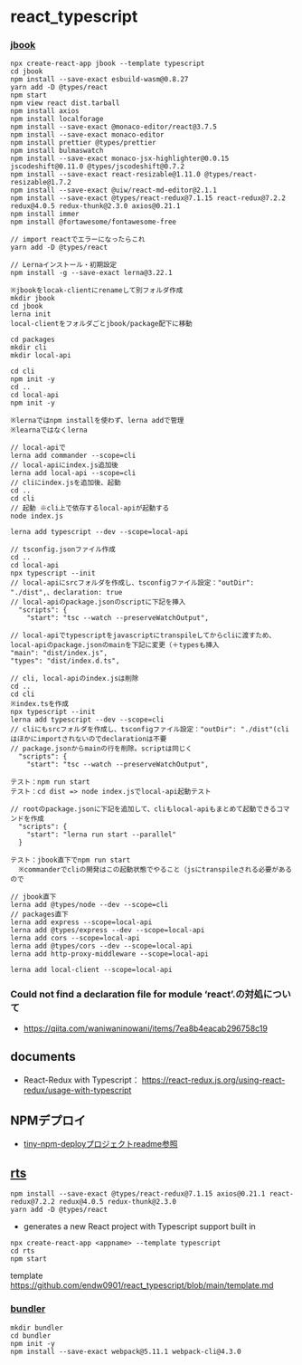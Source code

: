 # react_typescript

### [jbook](https://github.com/endw0901/react_typescript/tree/main/jbook)

```
npx create-react-app jbook --template typescript
cd jbook
npm install --save-exact esbuild-wasm@0.8.27
yarn add -D @types/react
npm start
npm view react dist.tarball
npm install axios
npm install localforage
npm install --save-exact @monaco-editor/react@3.7.5
npm install --save-exact monaco-editor
npm install prettier @types/prettier
npm install bulmaswatch
npm install --save-exact monaco-jsx-highlighter@0.0.15 jscodeshift@0.11.0 @types/jscodeshift@0.7.2
npm install --save-exact react-resizable@1.11.0 @types/react-resizable@1.7.2
npm install --save-exact @uiw/react-md-editor@2.1.1
npm install --save-exact @types/react-redux@7.1.15 react-redux@7.2.2 redux@4.0.5 redux-thunk@2.3.0 axios@0.21.1
npm install immer
npm install @fortawesome/fontawesome-free

// import reactでエラーになったらこれ
yarn add -D @types/react

// Lernaインストール・初期設定
npm install -g --save-exact lerna@3.22.1

※jbookをlocak-clientにrenameして別フォルダ作成
mkdir jbook
cd jbook
lerna init
local-clientをフォルダごとjbook/package配下に移動

cd packages
mkdir cli
mkdir local-api

cd cli
npm init -y
cd ..
cd local-api
npm init -y

※lernaではnpm installを使わず、lerna addで管理
※learnaではなくlerna

// local-apiで
lerna add commander --scope=cli
// local-apiにindex.js追加後
lerna add local-api --scope=cli
// cliにindex.jsを追加後、起動
cd ..
cd cli
// 起動 ※cli上で依存するlocal-apiが起動する
node index.js

lerna add typescript --dev --scope=local-api

// tsconfig.jsonファイル作成
cd ..
cd local-api
npx typescript --init
// local-apiにsrcフォルダを作成し、tsconfigファイル設定："outDir": "./dist",、declaration: true
// local-apiのpackage.jsonのscriptに下記を挿入
  "scripts": {
    "start": "tsc --watch --preserveWatchOutput",
    
// local-apiでtypescriptをjavascriptにtranspileしてからcliに渡すため、local-apiのpackage.jsonのmainを下記に変更（＋typesも挿入
"main": "dist/index.js",
"types": "dist/index.d.ts",

// cli, local-apiのindex.jsは削除
cd ..
cd cli
※index.tsを作成
npx typescript --init
lerna add typescript --dev --scope=cli
// cliにもsrcフォルダを作成し、tsconfigファイル設定："outDir": "./dist"(cliはほかにimportされないのでdeclarationは不要
// package.jsonからmainの行を削除。scriptは同じく
  "scripts": {
    "start": "tsc --watch --preserveWatchOutput",
    
テスト：npm run start
テスト：cd dist => node index.jsでlocal-api起動テスト

// rootのpackage.jsonに下記を追加して、cliもlocal-apiもまとめて起動できるコマンドを作成
  "scripts": {
    "start": "lerna run start --parallel"
  }
  
テスト：jbook直下でnpm run start
  ※commanderでcliの開発はこの起動状態でやること（jsにtranspileされる必要があるので

// jbook直下
lerna add @types/node --dev --scope=cli
// packages直下
lerna add express --scope=local-api
lerna add @types/express --dev --scope=local-api
lerna add cors --scope=local-api
lerna add @types/cors --dev --scope=local-api
lerna add http-proxy-middleware --scope=local-api

lerna add local-client --scope=local-api
```

### Could not find a declaration file for module ‘react’.の対処について

- https://qiita.com/waniwaninowani/items/7ea8b4eacab296758c19

## documents
- React-Redux with Typescript： https://react-redux.js.org/using-react-redux/usage-with-typescript

## NPMデプロイ

- [tiny-npm-deployプロジェクトreadme参照](https://github.com/endw0901/react_typescript/tree/main/tiny-npm-deploy)

## [rts](https://github.com/endw0901/react_typescript/tree/main/rts)

```
npm install --save-exact @types/react-redux@7.1.15 axios@0.21.1 react-redux@7.2.2 redux@4.0.5 redux-thunk@2.3.0
yarn add -D @types/react
```

- generates a new React project with Typescript support built in

```
npx create-react-app <appname> --template typescript
cd rts
npm start
```

template
https://github.com/endw0901/react_typescript/blob/main/template.md

### [bundler](https://github.com/endw0901/react_typescript/tree/main/bundler)

```
mkdir bundler
cd bundler
npm init -y
npm install --save-exact webpack@5.11.1 webpack-cli@4.3.0
```
